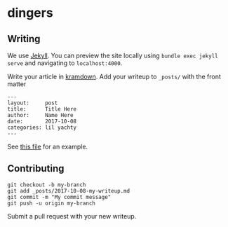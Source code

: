 # dingers

## Writing

We use [Jekyll](https://jekyllrb.com/docs/).
You can preview the site locally using
`bundle exec jekyll serve`
and navigating to `localhost:4000`.

Write your article in [kramdown](https://kramdown.gettalong.org/).
Add your writeup to `_posts/`
with the front matter
```
---
layout:     post
title:      Title Here
author:     Name Here
date:       2017-10-08
categories: lil yachty
---
```
See [this file](/_posts/2017-10-08-lil-yachty.md) for an example.

## Contributing

```
git checkout -b my-branch
git add _posts/2017-10-08-my-writeup.md
git commit -m "My commit message"
git push -u origin my-branch
```
Submit a pull request with your new writeup.
